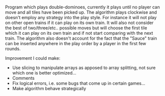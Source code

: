 Program which plays double-dominoes, currently it plays until no player can move and all tiles have been picked up. The algorithm plays clockwise and doesn't employ any strategy into the play style. For instance it will not play on other open trains if it can play on its own train. It will also not consider the best of two/three/etc.. possible moves but will choose the first tile which it can play on its own train and if not start comparing with the next train. The algorithm also doesn't account for the fact that the "Sauce" train can be inserted anywhere in the play order by a player in the first few rounds.

Improvement I could make:
  - Use slicing to manipulate arrays as apposed to array splitting, not sure which one is better optimized...
  - Comments
  - Fix logical errors, i.e. some bugs that come up in certain games...
  - Make algorithm behave strategically

